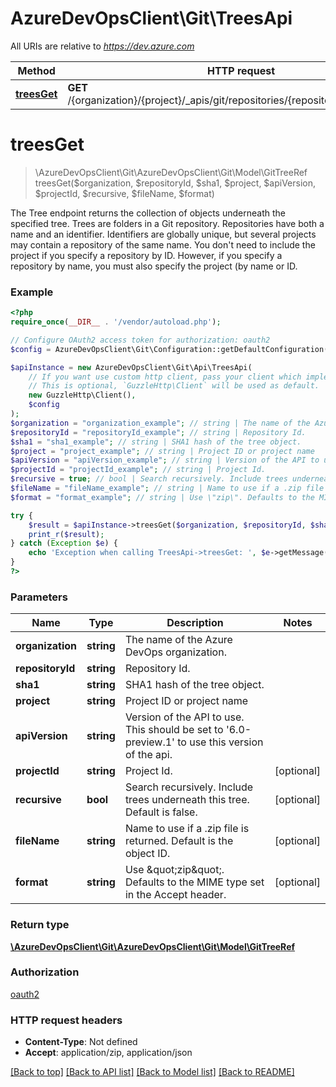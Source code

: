 # AzureDevOpsClient\Git\TreesApi

All URIs are relative to *https://dev.azure.com*

Method | HTTP request | Description
------------- | ------------- | -------------
[**treesGet**](TreesApi.md#treesGet) | **GET** /{organization}/{project}/_apis/git/repositories/{repositoryId}/trees/{sha1} | 


# **treesGet**
> \AzureDevOpsClient\Git\AzureDevOpsClient\Git\Model\GitTreeRef treesGet($organization, $repositoryId, $sha1, $project, $apiVersion, $projectId, $recursive, $fileName, $format)



The Tree endpoint returns the collection of objects underneath the specified tree. Trees are folders in a Git repository.  Repositories have both a name and an identifier. Identifiers are globally unique, but several projects may contain a repository of the same name. You don't need to include the project if you specify a repository by ID. However, if you specify a repository by name, you must also specify the project (by name or ID.

### Example
```php
<?php
require_once(__DIR__ . '/vendor/autoload.php');

// Configure OAuth2 access token for authorization: oauth2
$config = AzureDevOpsClient\Git\Configuration::getDefaultConfiguration()->setAccessToken('YOUR_ACCESS_TOKEN');

$apiInstance = new AzureDevOpsClient\Git\Api\TreesApi(
    // If you want use custom http client, pass your client which implements `GuzzleHttp\ClientInterface`.
    // This is optional, `GuzzleHttp\Client` will be used as default.
    new GuzzleHttp\Client(),
    $config
);
$organization = "organization_example"; // string | The name of the Azure DevOps organization.
$repositoryId = "repositoryId_example"; // string | Repository Id.
$sha1 = "sha1_example"; // string | SHA1 hash of the tree object.
$project = "project_example"; // string | Project ID or project name
$apiVersion = "apiVersion_example"; // string | Version of the API to use.  This should be set to '6.0-preview.1' to use this version of the api.
$projectId = "projectId_example"; // string | Project Id.
$recursive = true; // bool | Search recursively. Include trees underneath this tree. Default is false.
$fileName = "fileName_example"; // string | Name to use if a .zip file is returned. Default is the object ID.
$format = "format_example"; // string | Use \"zip\". Defaults to the MIME type set in the Accept header.

try {
    $result = $apiInstance->treesGet($organization, $repositoryId, $sha1, $project, $apiVersion, $projectId, $recursive, $fileName, $format);
    print_r($result);
} catch (Exception $e) {
    echo 'Exception when calling TreesApi->treesGet: ', $e->getMessage(), PHP_EOL;
}
?>
```

### Parameters

Name | Type | Description  | Notes
------------- | ------------- | ------------- | -------------
 **organization** | **string**| The name of the Azure DevOps organization. |
 **repositoryId** | **string**| Repository Id. |
 **sha1** | **string**| SHA1 hash of the tree object. |
 **project** | **string**| Project ID or project name |
 **apiVersion** | **string**| Version of the API to use.  This should be set to &#39;6.0-preview.1&#39; to use this version of the api. |
 **projectId** | **string**| Project Id. | [optional]
 **recursive** | **bool**| Search recursively. Include trees underneath this tree. Default is false. | [optional]
 **fileName** | **string**| Name to use if a .zip file is returned. Default is the object ID. | [optional]
 **format** | **string**| Use \&quot;zip\&quot;. Defaults to the MIME type set in the Accept header. | [optional]

### Return type

[**\AzureDevOpsClient\Git\AzureDevOpsClient\Git\Model\GitTreeRef**](../Model/GitTreeRef.md)

### Authorization

[oauth2](../../README.md#oauth2)

### HTTP request headers

 - **Content-Type**: Not defined
 - **Accept**: application/zip, application/json

[[Back to top]](#) [[Back to API list]](../../README.md#documentation-for-api-endpoints) [[Back to Model list]](../../README.md#documentation-for-models) [[Back to README]](../../README.md)

